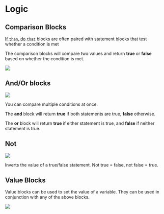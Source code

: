 # Logic

## Comparison Blocks

[If `then`, do `that`](control.md#if-this-do-that) blocks are often paired with statement blocks that test whether a condition is met

The comparison blocks will compare two values and return **true** or **false** based on whether the condition is met.

![](.gitbook/assets/screen-shot-2021-04-08-at-2.21.32-pm.png)

## And/Or blocks

![](.gitbook/assets/screen-shot-2021-04-08-at-2.22.59-pm.png)

You can compare multiple conditions at once.

The **and** block will return **true** if both statements are true, **false** otherwise.

The **or** block will return **true** if either statement is true, and **false** if neither statement is true.

## Not

![](.gitbook/assets/screen-shot-2021-04-08-at-2.24.40-pm.png)

Inverts the value of a true/false statement. Not true = false, not false = true.

## Value Blocks

Value blocks can be used to set the value of a variable. They can be used in conjunction with any of the above blocks.

![](.gitbook/assets/screen-shot-2021-04-08-at-2.25.21-pm.png)
